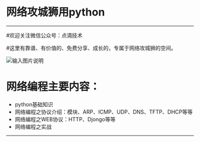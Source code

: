# 网络攻城狮用python

---

#欢迎关注微信公众号：点滴技术

#这里有靠谱、有价值的、免费分享、成长的，专属于网络攻城狮的空间。

![输入图片说明](https://images.gitee.com/uploads/images/2019/0927/010914_19321d9f_2075901.jpeg "公众号.jpg")

# 网络编程主要内容：
- python基础知识
- 网络编程之协议介绍：模块、ARP、ICMP、UDP、DNS、TFTP、DHCP等等
- 网络编程之WEB协议：HTTP、Djongo等等
- 网络编程之实战

---